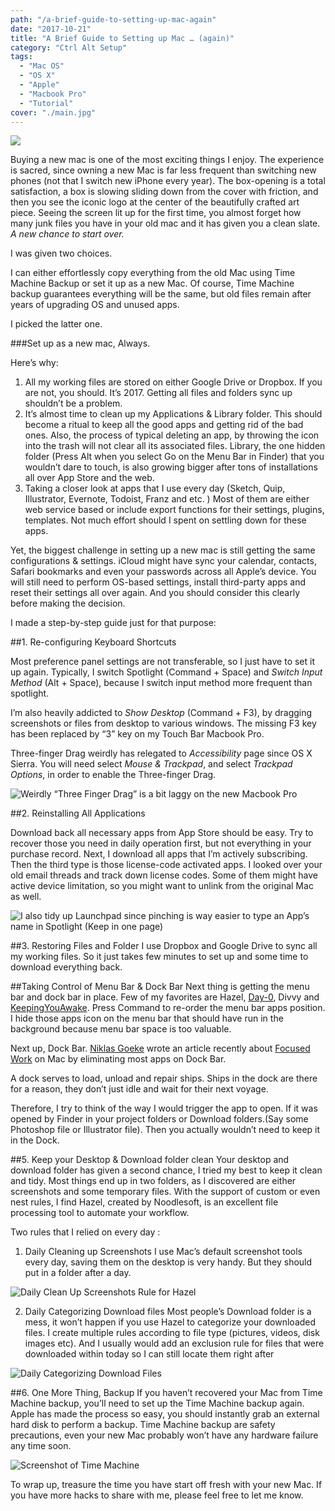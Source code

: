 ```yaml
---
path: "/a-brief-guide-to-setting-up-mac-again"
date: "2017-10-21"
title: "A Brief Guide to Setting up Mac … (again)"
category: "Ctrl Alt Setup"
tags: 
  - "Mac OS"
  - "OS X"
  - "Apple"
  - "Macbook Pro"
  - "Tutorial"
cover: "./main.jpg"
---
```


![](./main.jpg)

Buying a new mac is one of the most exciting things I enjoy. The experience is sacred, since owning a new Mac is far less frequent than switching new phones (not that I switch new iPhone every year). The box-opening is a total satisfaction, a box is slowing sliding down from the cover with friction, and then you see the iconic logo at the center of the beautifully crafted art piece. Seeing the screen lit up for the first time, you almost forget how many junk files you have in your old mac and it has given you a clean slate. *A new chance to start over.*

I was given two choices.

I can either effortlessly copy everything from the old Mac using Time Machine Backup or set it up as a new Mac. Of course, Time Machine backup guarantees everything will be the same, but old files remain after years of upgrading OS and unused apps.

I picked the latter one.

###Set up as a new mac, Always.

Here’s why:

1. All my working files are stored on either Google Drive or Dropbox. If you are not, you should. It’s 2017. Getting all files and folders sync up shouldn’t be a problem.
2. It’s almost time to clean up my Applications & Library folder. This should become a ritual to keep all the good apps and getting rid of the bad ones. Also, the process of typical deleting an app, by throwing the icon into the trash will not clear all its associated files. Library, the one hidden folder (Press Alt when you select Go on the Menu Bar in Finder) that you wouldn’t dare to touch, is also growing bigger after tons of installations all over App Store and the web.
3. Taking a closer look at apps that I use every day (Sketch, Quip, Illustrator, Evernote, Todoist, Franz and etc. ) Most of them are either web service based or include export functions for their settings, plugins, templates. Not much effort should I spent on settling down for these apps.

Yet, the biggest challenge in setting up a new mac is still getting the same configurations & settings. iCloud might have sync your calendar, contacts, Safari bookmarks and even your passwords across all Apple’s device. You will still need to perform OS-based settings, install third-party apps and reset their settings all over again. And you should consider this clearly before making the decision.

I made a step-by-step guide just for that purpose:

##1. Re-configuring Keyboard Shortcuts

Most preference panel settings are not transferable, so I just have to set it up again. Typically, I switch Spotlight (Command + Space) and *Switch Input Method* (Alt + Space), because I switch input method more frequent than spotlight.

I’m also heavily addicted to *Show Desktop* (Command + F3), by dragging screenshots or files from desktop to various windows. The missing F3 key has been replaced by “3” key on my Touch Bar Macbook Pro.

Three-finger Drag weirdly has relegated to *Accessibility* page since OS X Sierra. You will need select *Mouse & Trackpad*, and select *Trackpad Options*, in order to enable the Three-finger Drag.

![Weirdly “Three Finger Drag” is a bit laggy on the new Macbook Pro](./keyboard-shortcut.png)

##2. Reinstalling All Applications

Download back all necessary apps from App Store should be easy. Try to recover those you need in daily operation first, but not everything in your purchase record. Next, I download all apps that I’m actively subscribing. Then the third type is those license-code activated apps. I looked over your old email threads and track down license codes. Some of them might have active device limitation, so you might want to unlink from the original Mac as well.

![I also tidy up Launchpad since pinching is way easier to type an App’s name in Spotlight (Keep in one page)](./launchpad.png)

##3. Restoring Files and Folder
I use Dropbox and Google Drive to sync all my working files. So it just takes few minutes to set up and some time to download everything back.

##Taking Control of Menu Bar & Dock Bar
Next thing is getting the menu bar and dock bar in place. Few of my favorites are Hazel, [Day-0](https://www.macupdate.com/app/mac/43284/day-o), Divvy and [KeepingYouAwake](https://github.com/newmarcel/KeepingYouAwake). Press Command to re-order the menu bar apps position. I hide those apps icon on the menu bar that should have run in the background because menu bar space is too valuable.

Next up, Dock Bar. [Niklas Goeke](https://betterhumans.coach.me/@ngoeke?source=post_header_lockup) wrote an article recently about [Focused Work](https://betterhumans.coach.me/how-to-set-up-your-mac-for-focused-work-ab3565750059) on Mac by eliminating most apps on Dock Bar.

>
A dock serves to load, unload and repair ships. Ships in the dock are there for a reason, they don’t just idle and wait for their next voyage.
>

Therefore, I try to think of the way I would trigger the app to open. If it was opened by Finder in your project folders or Download folders.(Say some Photoshop file or Illustrator file). Then you actually wouldn’t need to keep it in the Dock.

##5. Keep your Desktop & Download folder clean
Your desktop and download folder has given a second chance, I tried my best to keep it clean and tidy. Most things end up in two folders, as I discovered are either screenshots and some temporary files. With the support of custom or even nest rules, I find Hazel, created by Noodlesoft, is an excellent file processing tool to automate your workflow.

Two rules that I relied on every day :

1. Daily Cleaning up Screenshots 
I use Mac’s default screenshot tools every day, saving them on the desktop is very handy. But they should put in a folder after a day.

![Daily Clean Up Screenshots Rule for Hazel](./hazel-1.png)

2. Daily Categorizing Download files
Most people’s Download folder is a mess, it won’t happen if you use Hazel to categorize your downloaded files. I create multiple rules according to file type (pictures, videos, disk images etc). And I usually would add an exclusion rule for files that were downloaded within today so I can still locate them right after

![Daily Categorizing Download Files](./hazel-2.png)

##6. One More Thing, Backup
If you haven’t recovered your Mac from Time Machine backup, you’ll need to set up the Time Machine backup again. Apple has made the process so easy, you should instantly grab an external hard disk to perform a backup. Time Machine backup are safety precautions, even your new Mac probably won’t have any hardware failure any time soon.

![Screenshot of Time Machine](./time-machine.png)

To wrap up, treasure the time you have start off fresh with your new Mac. If you have more hacks to share with me, please feel free to let me know. 

